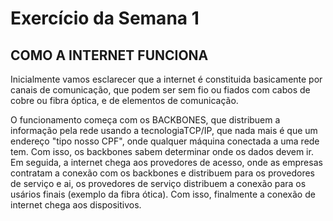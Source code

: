 # Exercício da Semana 1
## COMO A INTERNET FUNCIONA

Inicialmente vamos esclarecer que a internet é constituida basicamente por canais de comunicação, que podem ser sem fio ou fiados com cabos de cobre ou fibra óptica, e de elementos de comunicação.

O funcionamento começa com os BACKBONES, que distribuem a informação pela rede usando a tecnologiaTCP/IP, que nada mais é que um endereço "tipo nosso CPF", onde qualquer máquina conectada a uma rede tem. Com isso, os backbones sabem determinar onde os dados devem ir. Em seguida, a internet chega aos provedores de acesso, onde as empresas contratam a conexão com os backbones e distribuem para os provedores de serviço e ai, os provedores de serviço distribuem a conexão para os usários finais (exemplo da fibra ótica). Com isso, finalmente a conexão de internet chega aos dispositivos.
